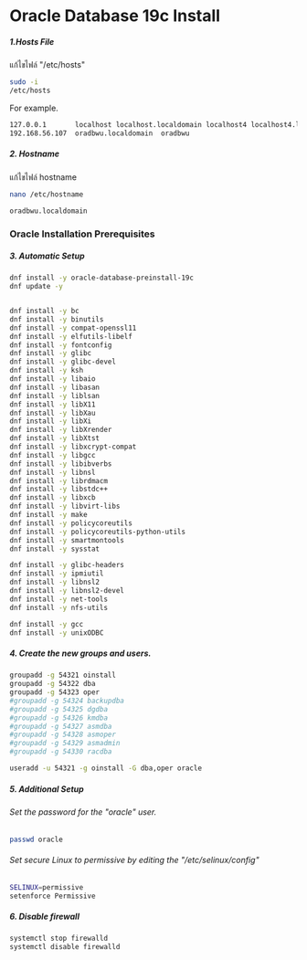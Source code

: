 # Oracle Database 19c Install

##### 1.Hosts File

แก้ไขไฟล์ "/etc/hosts"

```sh
sudo -i
/etc/hosts
```

For example.
```sh
127.0.0.1       localhost localhost.localdomain localhost4 localhost4.localdomain4
192.168.56.107  oradbwu.localdomain  oradbwu
```

##### 2. Hostname

แก้ไขไฟล์ hostname

```sh
nano /etc/hostname
```

```sh
oradbwu.localdomain
```

### Oracle Installation Prerequisites

##### 3. Automatic Setup

```sh
dnf install -y oracle-database-preinstall-19c
dnf update -y


dnf install -y bc
dnf install -y binutils
dnf install -y compat-openssl11
dnf install -y elfutils-libelf
dnf install -y fontconfig
dnf install -y glibc
dnf install -y glibc-devel
dnf install -y ksh
dnf install -y libaio
dnf install -y libasan
dnf install -y liblsan
dnf install -y libX11
dnf install -y libXau
dnf install -y libXi
dnf install -y libXrender
dnf install -y libXtst
dnf install -y libxcrypt-compat
dnf install -y libgcc
dnf install -y libibverbs
dnf install -y libnsl
dnf install -y librdmacm
dnf install -y libstdc++
dnf install -y libxcb
dnf install -y libvirt-libs
dnf install -y make
dnf install -y policycoreutils
dnf install -y policycoreutils-python-utils
dnf install -y smartmontools
dnf install -y sysstat

dnf install -y glibc-headers
dnf install -y ipmiutil
dnf install -y libnsl2
dnf install -y libnsl2-devel
dnf install -y net-tools
dnf install -y nfs-utils 

dnf install -y gcc
dnf install -y unixODBC
```

##### 4. Create the new groups and users.

```sh
groupadd -g 54321 oinstall
groupadd -g 54322 dba
groupadd -g 54323 oper 
#groupadd -g 54324 backupdba
#groupadd -g 54325 dgdba
#groupadd -g 54326 kmdba
#groupadd -g 54327 asmdba
#groupadd -g 54328 asmoper
#groupadd -g 54329 asmadmin
#groupadd -g 54330 racdba

useradd -u 54321 -g oinstall -G dba,oper oracle
```

##### 5. Additional Setup

###### Set the password for the "oracle" user.

```sh
passwd oracle
```

###### Set secure Linux to permissive by editing the "/etc/selinux/config"
```sh
SELINUX=permissive
setenforce Permissive
```

##### 6. Disable firewall

```sh
systemctl stop firewalld
systemctl disable firewalld
```



